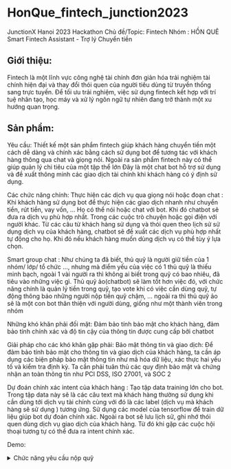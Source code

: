 # HonQue_fintech_junction2023

JunctionX Hanoi 2023 Hackathon
Chủ đề/Topic: Fintech
Nhóm : HỒN QUÊ
Smart Fintech Assistant - Trợ lý Chuyển tiền

## Giới thiệu:
Fintech là một lĩnh vực công nghệ tài chính đơn giản hóa trải nghiệm tài chính hiện đại và thay đổi thói quen của người tiêu dùng từ truyền thống sang trực tuyến. 
Để tối ưu trải nghiệm, việc sử dụng fintech kết hợp với trí tuệ nhân tạo, học máy và xử lý ngôn ngữ tự nhiên đang trở thành một xu hướng quan trọng.

## Sản phẩm:
Yêu cầu: Thiết kế một sản phẩm fintech giúp khách hàng chuyển tiền một cách dễ dàng và chính xác bằng cách sử dụng bot để tương 
tác với khách hàng thông qua  chat và giọng nói. Ngoài ra sản phẩm fintech này có thể giúp quản lý chi tiêu của một tập thể lớn
Đây là một chat bot hỗ trợ sử dụng và đề xuất thông minh các giao dịch tài chính khi khách hàng có ý định sử dụng. 

Các chức năng chính:
Thực hiện các dịch vụ qua giọng nói hoặc đoạn chat :
Khi khách hàng sử dụng bot để thực hiện các giao dịch nhanh như chuyển tiền, rút tiền, vay vốn, … Họ có thể nói hoặc chat với bot. Khi đó chatbot sẽ đưa ra dịch vụ phù hợp nhất.
Trong các cuộc trò chuyện hoặc gọi điện với người khác. Từ các câu từ khách hàng sử dụng và thói quen theo lịch sử sử dụng dịch vụ của khách hàng, chatbot sẽ đề xuất các dịch vụ phù hợp nhất tự động cho họ. Khi đó nếu khách hàng muốn dùng dịch vụ có thể tùy ý lựa chọn.

Smart group chat :
Như chúng ta đã biết, thủ quỹ là người giữ tiền của 1 nhóm/ lớp/ tổ chức ..., nhưng mà điểm yếu của việc có 1 thủ quỹ là thiếu minh bạch, ngoài 1 vài người ra thì không ai biết trong quỹ có bao nhiêu, đã tiêu vào những việc gì.
Thủ quỹ ảo(chatbot) sẽ làm tốt hơn việc đó, với chức năng chính là quản lý tiền trong quỹ, tạo vote khi có việc cần dùng quỹ, tự động thông báo những người nộp tiền quỹ chậm, … ngoài ra thì thủ quỹ ảo sẽ là một con bot thân thiện với người dùng, giống như một thành viên trong nhóm
 
Những khó khăn phải đối mặt: Đảm bảo tính bảo mật cho khách hàng, đảm bảo tính chính xác và độ tin cậy của thông tin được cung cấp bởi chatbot

Giải pháp cho các khó khăn gặp phải:
Bảo mật thông tin và giao dịch: Để đảm bảo tính bảo mật cho thông tin và giao dịch của khách hàng, ta cần áp dụng các biện pháp bảo mật thông tin như mã hóa dữ liệu, xác thực hai yếu tố và kiểm tra định kỳ. Ta cần phải tuân thủ các quy định bảo mật và chứng nhận an toàn thông tin như PCI DSS, ISO 27001, và SOC 2

Dự đoán chính xác intent của khách hàng :
Tạo tập data training lớn cho bot. Trong tập data này sẽ là các câu text mà khách hàng thường sử dụng khi cần dùng tới dịch vụ tài chính cùng với đó là các label (dịch vụ mà khách hàng sẽ sử dụng ) tương ứng. Sử dụng các model của tensorflow để train dữ liệu giúp bot dự đoán chính xác. 
Ngoài ra bot sẽ lưu lịch sử, ghi nhớ thói quen dùng dịch vụ giao dịch của khách hàng. Từ đó khi gặp các cuộc hội thoại tương tự có thể đưa ra intent chính xác. 

Demo:
<details>
  <summary>Chức năng yêu cầu nộp quỹ</summary>
  <img src="https://user-images.githubusercontent.com/24197774/233515054-d274c01b-3acf-4340-a919-b5c0cecb5ee3.png" width="800">
  <img src="https://user-images.githubusercontent.com/24197774/233515067-245ccab3-f0f3-4812-9d7a-720b94c32e82.png" width="800">
  <img src="https://user-images.githubusercontent.com/24197774/233515220-08839cec-551b-4872-a4b1-77e98cf7e439.png" width="800">
  <img src="https://user-images.githubusercontent.com/24197774/233515096-90ea28d0-16f4-49de-977c-79f36c78b127.png" width="800">
</details>
